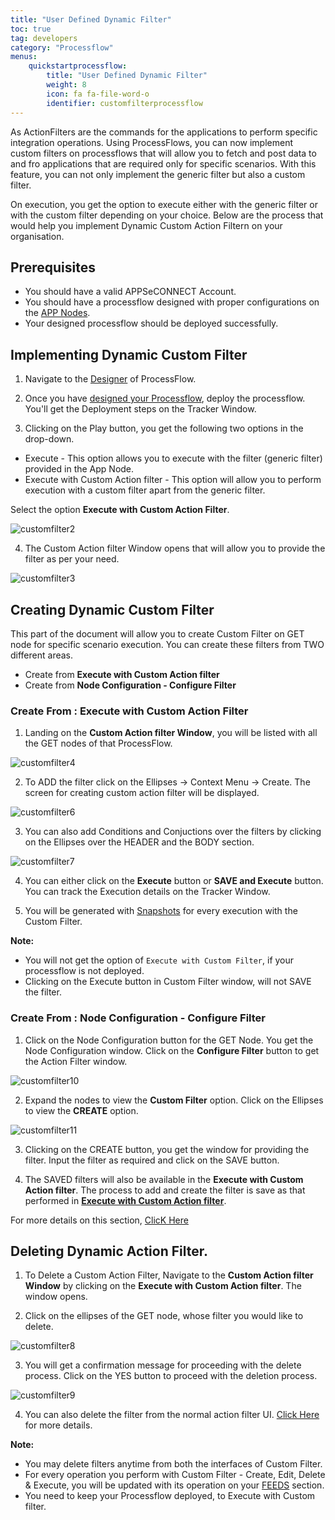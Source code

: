 ```yaml
---
title: "User Defined Dynamic Filter"
toc: true
tag: developers
category: "Processflow"
menus: 
    quickstartprocessflow:
        title: "User Defined Dynamic Filter"
        weight: 8
        icon: fa fa-file-word-o
        identifier: customfilterprocessflow
---
```


As ActionFilters are the commands for the applications to perform specific integration operations. Using ProcessFlows, you can now implement custom filters on processflows that will allow you to fetch and post data to and fro applications
that are required only for specific scenarios. With this feature, you can not only implement the generic filter but also a custom filter. 

On execution, you get the option to execute either with the generic filter or with the custom filter depending on your choice. Below are the process that would help you implement Dynamic Custom Action Filtern on your organisation.

## Prerequisites

- You should have a valid APPSeCONNECT Account.
- You should have a processflow designed with proper configurations on the [APP Nodes](/processflow/processflow-app/).
- Your designed processflow should be deployed successfully.

## Implementing Dynamic Custom Filter

1) Navigate to the [Designer](/processflow/designer-processflow/) of ProcessFlow.

2) Once you have [designed your Processflow](/processflow/creating-processflow/), deploy the processflow. You'll get the Deployment steps on the Tracker Window.

3) Clicking on the Play button, you get the following two options in the drop-down.

- Execute - This option allows you to execute with the filter (generic filter) provided in the App Node.
- Execute with Custom Action filter - This option will allow you to perform execution with a custom filter apart from the generic filter.

Select the option **Execute with Custom Action Filter**.

![customfilter2](\staticfiles\processflow\media\customfilter2.PNG)

4) The Custom Action filter Window opens that will allow you to provide the filter as per your need.

![customfilter3](\staticfiles\processflow\media\customfilter3.PNG)


## Creating Dynamic Custom Filter

This part of the document will allow you to create Custom Filter on GET node for specific scenario execution. You can create these filters from TWO different areas.

- Create from **Execute with Custom Action filter**
- Create from **Node Configuration - Configure Filter**

### Create From : Execute with Custom Action Filter

1) Landing on the **Custom Action filter Window**, you will be listed with all the GET nodes of that ProcessFlow.

![customfilter4](\staticfiles\processflow\media\customfilter4.PNG)

2) To ADD the filter click on the Ellipses -> Context Menu -> Create. The screen for creating custom action filter will be displayed.

![customfilter6](\staticfiles\processflow\media\customfilter6.PNG)

3) You can also add Conditions and Conjuctions over the filters by clicking on the Ellipses over the HEADER and the BODY section.

![customfilter7](\staticfiles\processflow\media\customfilter7.PNG)

4) You can either click on the **Execute** button or **SAVE and Execute** button. You can track the Execution details on the Tracker Window.

5) You will be generated with [Snapshots](/processflow/snapshot-processflow/) for every execution with the Custom Filter.


**Note:**

- You will not get the option of `Execute with Custom Filter`, if your processflow is not deployed.
- Clicking on the Execute button in Custom Filter window, will not SAVE the filter.

### Create From : Node Configuration - Configure Filter

1) Click on the Node Configuration button for the GET Node. You get the Node Configuration window. Click on the **Configure Filter** button to get the Action Filter window.

![customfilter10](\staticfiles\processflow\media\customfilter10.PNG)

2) Expand the nodes to view the **Custom Filter** option. Click on the Ellipses to view the **CREATE** option.

![customfilter11](\staticfiles\processflow\media\customfilter11.PNG)

3) Clicking on the CREATE button, you get the window for providing the filter. Input the filter as required and click on the SAVE button.

4) The SAVED filters will also be available in the **Execute with Custom Action filter**. The process to add and create the filter is save as that performed in [**Execute with Custom Action filter**](/processflow/manage-actions-actionfilters-errorfilters/#working-with-custom-filter).

For more details on this section, [ClicK Here](/processflow/manage-actions-actionfilters-errorfilters/)


## Deleting Dynamic Action Filter.

1) To Delete a Custom Action Filter, Navigate to the **Custom Action filter Window** by clicking on the **Execute with Custom Action filter**. The window opens.

2) Click on the ellipses of the GET node, whose filter you would like to delete.

![customfilter8](\staticfiles\processflow\media\customfilter8.PNG)

3) You will get a confirmation message for proceeding with the delete process. Click on the YES button to proceed with the deletion process.

![customfilter9](\staticfiles\processflow\media\customfilter9.PNG)

4) You can also delete the filter from the normal action filter UI. [Click Here](/processflow/manage-actions-actionfilters-errorfilters/#working-with-custom-filter) for more details.


**Note:**

- You may delete filters anytime from both the interfaces of Custom Filter.
- For every operation you perform with Custom Filter - Create, Edit, Delete & Execute, you will be updated with its operation on your [FEEDS](/accessing%20portal/accessing-portal/#feeds) section.
- You need to keep your Processflow deployed, to Execute with Custom filter.